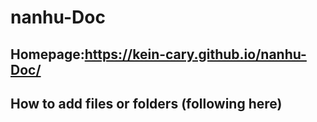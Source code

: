 # nanhu-Doc
## Homepage:https://kein-cary.github.io/nanhu-Doc/
## How to add files or folders (following here)
